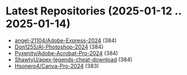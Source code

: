 # Latest Repositories (2025-01-12 .. 2025-01-14)

- [angel-21104/Adobe-Express-2024](https://github.com/angel-21104/Adobe-Express-2024) (384)
- [Don1255/Al-Photoshop-2024](https://github.com/Don1255/Al-Photoshop-2024) (384)
- [Pyxenity/Adobe-Acrobat-Pro-2024](https://github.com/Pyxenity/Adobe-Acrobat-Pro-2024) (384)
- [ShawtyU/apex-legends-cheat-download](https://github.com/ShawtyU/apex-legends-cheat-download) (384)
- [Hsonero4/Canva-Pro-2024](https://github.com/Hsonero4/Canva-Pro-2024) (383)
